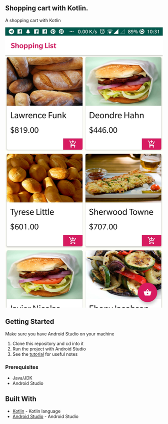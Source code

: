 ## Shopping cart with Kotlin.

A shopping cart with Kotlin

![application screenshot](app/src/main/res/drawable/demo.jpg "A shopping cart with Kotlin.")


## Getting Started
Make sure you have Android Studio on your machine

1.  Clone this repository and cd into it
2.  Run the project with Android Studio
3.  See the [tutorial](https://pusher.com/tutorials/live-map-lealfet-vue-adonis) for useful notes 

### Prerequisites

* Java/JDK
* Android Studio

## Built With

* [Kotlin](https://kotlinlang.org/) - Kotlin language
* [Android Studio](https://developer.android.com/studio/) - Android Studio

